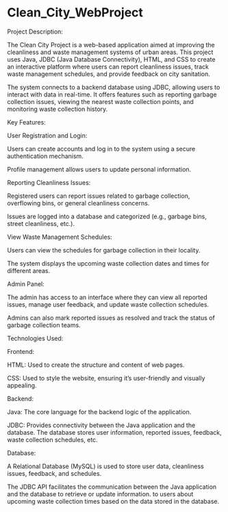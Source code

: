 # Clean_City_WebProject
Project Description:

The Clean City Project is a web-based application aimed at improving the cleanliness and waste management systems of urban areas. This project uses Java, JDBC (Java Database Connectivity), HTML, and CSS to create an interactive platform where users can report cleanliness issues, track waste management schedules, and provide feedback on city sanitation.

The system connects to a backend database using JDBC, allowing users to interact with data in real-time. It offers features such as reporting garbage collection issues, viewing the nearest waste collection points, and monitoring waste collection history.

Key Features:

User Registration and Login:

Users can create accounts and log in to the system using a secure authentication mechanism.

Profile management allows users to update personal information.

Reporting Cleanliness Issues:

Registered users can report issues related to garbage collection, overflowing bins, or general cleanliness concerns.

Issues are logged into a database and categorized (e.g., garbage bins, street cleanliness, etc.).

View Waste Management Schedules:

Users can view the schedules for garbage collection in their locality.

The system displays the upcoming waste collection dates and times for different areas.

Admin Panel:

The admin has access to an interface where they can view all reported issues, manage user feedback, and update waste collection schedules.

Admins can also mark reported issues as resolved and track the status of garbage collection teams.

Technologies Used:

Frontend:

HTML: Used to create the structure and content of web pages.

CSS: Used to style the website, ensuring it’s user-friendly and visually appealing.

Backend:

Java: The core language for the backend logic of the application.

JDBC: Provides connectivity between the Java application and the database. The database stores user information, reported issues, feedback, waste collection schedules, etc.

Database:

A Relational Database (MySQL) is used to store user data, cleanliness issues, feedback, and schedules.

The JDBC API facilitates the communication between the Java application and the database to retrieve or update information.
to users about upcoming waste collection times based on the data stored in the database.

